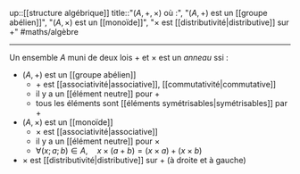 up::[[structure algébrique]]
title::"$(A,+,\times)$ où :", "$(A,+)$ est un [[groupe abélien]]", "$(A,\times)$ est un [[monoïde]]", "$\times$ est [[distributivité|distributive]] sur $+$"
#maths/algèbre  

---
Un ensemble $A$ muni de deux lois $+$ et $\times$ est un _anneau_ ssi :
 - $(A, +)$ est un [[groupe abélien]]
     - $+$ est [[associativité|associative]], [[commutativité|commutative]]
     - il y a un [[élément neutre]] pour $+$
     - tous les éléments sont [[éléments symétrisables|symétrisables]] par $+$
 - $(A, \times)$ est un [[monoïde]]
     - $\times$ est [[associativité|associative]]
     - il y a un [[élément neutre]] pour $\times$
     - $\forall (x; a; b) \in A, \quad x \times (a + b) = (x \times a) + (x \times b)$
 - $\times$ est [[distributivité|distributive]] sur $+$ (à droite et à gauche)

